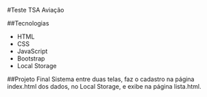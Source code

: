 #Teste TSA Aviação

##Tecnologias
- HTML
- CSS
- JavaScript
- Bootstrap
- Local Storage

##Projeto Final
Sistema entre duas telas, faz o cadastro na página index.html dos dados, no Local Storage, e exibe na página lista.html. 